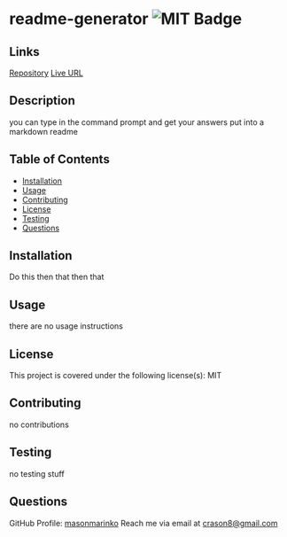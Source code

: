 # readme-generator ![MIT Badge](https://img.shields.io/badge/License-MIT-brightgreen)

## Links
[Repository](https://www.github.com/masonmarinko/readme-generator)
[Live URL](https://masonmarinko.github.io/readme-generator)



## Description
you can type in the command prompt and get your answers put into a markdown readme



## Table of Contents
* [Installation](#installation)
* [Usage](#usage)
* [Contributing](#contributing)
* [License](#license)
* [Testing](#testing)
* [Questions](#questions)



## Installation
Do this then that then that



## Usage 
there are no usage instructions




## License
This project is covered under the following license(s):
MIT



## Contributing
no contributions



## Testing
no testing stuff



## Questions
GitHub Profile: [masonmarinko](https://github.com/masonmarinko)
Reach me via email at <crason8@gmail.com>
